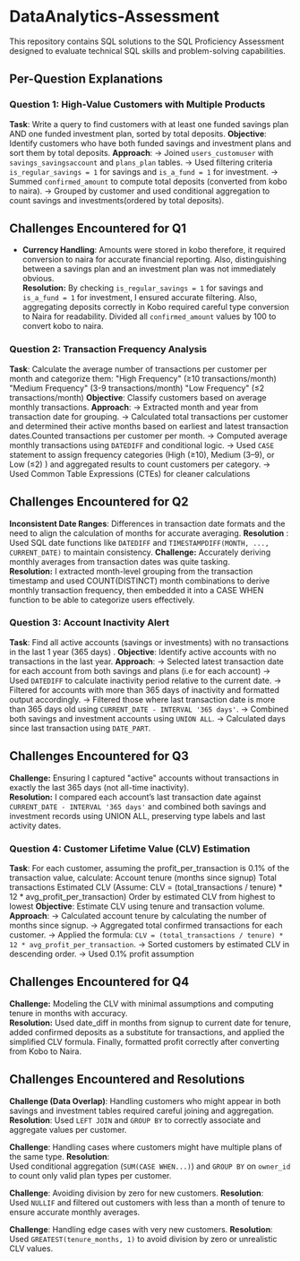 
# DataAnalytics-Assessment

This repository contains SQL solutions to the SQL Proficiency Assessment designed to evaluate technical SQL skills and problem-solving capabilities.

## Per-Question Explanations

### Question 1: High-Value Customers with Multiple Products
**Task**:  Write a query to find customers with at least one funded savings plan AND one funded investment plan, sorted by total deposits.
**Objective**: Identify customers who have both funded savings and investment plans and sort them by total deposits.
**Approach**:
-> Joined `users_customuser` with `savings_savingsaccount` and `plans_plan` tables.
-> Used filtering criteria `is_regular_savings = 1` for savings and `is_a_fund = 1` for investment.
-> Summed `confirmed_amount` to compute total deposits (converted from kobo to naira).
-> Grouped by customer and used conditional aggregation to count savings and investments(ordered by total deposits).

## Challenges Encountered for Q1

- **Currency Handling**: Amounts were stored in kobo therefore, it required conversion to naira for accurate financial reporting. 
Also, distinguishing between a savings plan and an investment plan was not immediately obvious.  
**Resolution:** By checking `is_regular_savings = 1` for savings and `is_a_fund = 1` for investment, I ensured accurate filtering. Also, aggregating deposits correctly in Kobo required careful type conversion to Naira for readability. Divided all `confirmed_amount` values by 100 to convert kobo to naira.

### Question 2: Transaction Frequency Analysis
**Task**:  Calculate the average number of transactions per customer per month and categorize them:
"High Frequency" (≥10 transactions/month)
"Medium Frequency" (3-9 transactions/month)
"Low Frequency" (≤2 transactions/month)
**Objective**: Classify customers based on average monthly transactions.
**Approach**:
-> Extracted month and year from transaction date for grouping.
-> Calculated total transactions per customer and determined their active months based on earliest and latest transaction dates.Counted transactions per customer per month.
-> Computed average monthly transactions using `DATEDIFF` and conditional logic.
-> Used `CASE` statement to assign frequency categories (High (≥10), Medium (3–9), or Low (≤2) ) and aggregated results to count customers per category.
-> Used Common Table Expressions (CTEs) for cleaner calculations
 

## Challenges Encountered for Q2 
**Inconsistent Date Ranges**: Differences in transaction date formats and the need to align the calculation of months for accurate averaging.
**Resolution** : Used SQL date functions like `DATEDIFF` and `TIMESTAMPDIFF(MONTH, ..., CURRENT_DATE)` to maintain consistency.
**Challenge:** Accurately deriving monthly averages from transaction dates was quite tasking.  
**Resolution:** I extracted month-level grouping from the transaction timestamp and used COUNT(DISTINCT) month combinations to derive monthly transaction frequency, then embedded it into a CASE WHEN function to be able to categorize users effectively.
  
### Question 3: Account Inactivity Alert
**Task**:  Find all active accounts (savings or investments) with no transactions in the last 1 year (365 days) . 
**Objective**: Identify active accounts with no transactions in the last year.
**Approach**:
-> Selected latest transaction date for each account from both savings and plans (i.e for each account)
-> Used `DATEDIFF` to calculate inactivity period relative to the current date.
-> Filtered for accounts with more than 365 days of inactivity and formatted output accordingly.
-> Filtered those where last transaction date is more than 365 days old using `CURRENT_DATE - INTERVAL '365 days'`.
-> Combined both savings and investment accounts using `UNION ALL`.
-> Calculated days since last transaction using `DATE_PART`.

## Challenges Encountered for Q3
**Challenge:** Ensuring I captured "active" accounts without transactions in exactly the last 365 days (not all-time inactivity).  
**Resolution:** I compared each account’s last transaction date against `CURRENT_DATE - INTERVAL '365 days'` and combined both savings and investment records using UNION ALL, preserving type labels and last activity dates.


### Question 4: Customer Lifetime Value (CLV) Estimation
**Task**:  For each customer, assuming the profit_per_transaction is 0.1% of the transaction value, calculate:
Account tenure (months since signup)
Total transactions
Estimated CLV (Assume: CLV = (total_transactions / tenure) * 12 * avg_profit_per_transaction)
Order by estimated CLV from highest to lowest
**Objective**: Estimate CLV using tenure and transaction volume.
**Approach**:
-> Calculated account tenure by calculating the number of months since signup.
-> Aggregated total confirmed transactions for each customer.
-> Applied the formula: `CLV = (total_transactions / tenure) * 12 * avg_profit_per_transaction`.
-> Sorted customers by estimated CLV in descending order.
-> Used 0.1% profit assumption

## Challenges Encountered for Q4
**Challenge:** Modeling the CLV with minimal assumptions and computing tenure in months with accuracy.  
**Resolution:** Used date_diff in months from signup to current date for tenure, added confirmed deposits as a substitute for transactions, and applied the simplified CLV formula. Finally, formatted profit correctly after converting from Kobo to Naira.


## Challenges Encountered and Resolutions

**Challenge (Data Overlap)**: Handling customers who might appear in both savings and investment tables required careful joining and aggregation.
**Resolution**: Used `LEFT JOIN` and `GROUP BY` to correctly associate and aggregate values per customer.

**Challenge**: Handling cases where customers might have multiple plans of the same type.
**Resolution**:  
Used conditional aggregation (`SUM(CASE WHEN...)`) and `GROUP BY` on `owner_id` to count only valid plan types per customer. 


**Challenge**: Avoiding division by zero for new customers.
**Resolution**:  
Used `NULLIF` and filtered out customers with less than a month of tenure to ensure accurate monthly averages. 


**Challenge**: Handling edge cases with very new customers.
**Resolution**: Used `GREATEST(tenure_months, 1)` to avoid division by zero or unrealistic CLV values.



